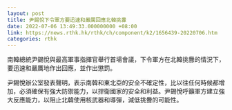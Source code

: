 ```yaml
---
layout: post
title: 尹錫悅下令軍方要迅速和嚴厲回應北韓挑釁
date: 2022-07-06 13:49:33.000000000 +08:00
link: https://news.rthk.hk/rthk/ch/component/k2/1656439-20220706.htm
categories: rthk
---
```


南韓總統尹錫悅與最高軍事指揮官舉行首場會議，下令軍方在北韓挑釁的情況下，要迅速和嚴厲地作出回應，並作出懲罰。

尹錫悅辦公室發表聲明，表示南韓和東北亞的安全不確定性，比以往任何時候都增加，必須確保有強大防禦能力，以捍衛國家的安全和利益。尹錫悅呼籲軍方建立強大反應能力，以阻止北韓使用核武器和導彈，減低挑釁的可能性。
